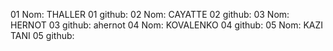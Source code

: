 01 Nom: THALLER
01 github:
02 Nom: CAYATTE
02 github:
03 Nom: HERNOT
03 github: ahernot
04 Nom: KOVALENKO
04 github:
05 Nom: KAZI TANI
05 github:
